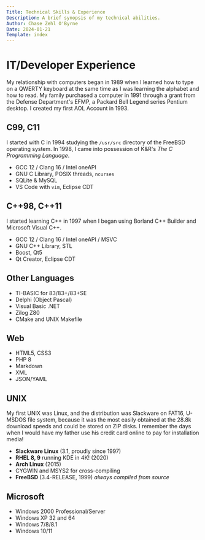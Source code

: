 ```yaml
---
Title: Technical Skills & Experience
Description: A brief synopsis of my technical abilities.
Author: Chase Zehl O'Byrne
Date: 2024-01-21
Template: index
---
```


# IT/Developer Experience
My relationship with computers began in 1989 when I learned how to type on a QWERTY keyboard at the same time as
I was learning the alphabet and how to read. My family purchased a computer in 1991 through a grant from the 
Defense Department's EFMP, a Packard Bell Legend series Pentium desktop. I created my first AOL Account in 1993.

## C99, C11
I started with C in 1994 studying the `/usr/src` directory of the FreeBSD operating system. In 1998, I came into
possession of K&R's *The C Programming Language*.
 * GCC 12 / Clang 16 / Intel oneAPI
 * GNU C Library, POSIX threads, `ncurses`
 * SQLite & MySQL
 * VS Code with `vim`, Eclipse CDT

## C++98, C++11
I started learning C++ in 1997 when I began using Borland C++ Builder and Microsoft Visual C++. 
 * GCC 12 / Clang 16 / Intel oneAPI / MSVC
 * GNU C++ Library, STL
 * Boost, Qt5
 * Qt Creator, Eclipse CDT

## Other Languages
 * TI-BASIC for 83/83+/83+SE
 * Delphi (Object Pascal)
 * Visual Basic .NET
 * Zilog Z80
 * CMake and UNIX Makefile

## Web
 * HTML5, CSS3
 * PHP 8
 * Markdown
 * XML
 * JSON/YAML

## UNIX
My first UNIX was Linux, and the distribution was Slackware on FAT16, U-MSDOS file system, because it was the most 
easily obtained at the 28.8k download speeds and could be stored on ZIP disks. I remember the days when I would have
my father use his credit card online to pay for installation media! 
 * **Slackware Linux** (3.1, proudly since 1997)
 * **RHEL 8, 9** running KDE in 4K! (2020)
 * **Arch Linux** (2015) 
 * CYGWIN and MSYS2 for cross-compiling
 * **FreeBSD** (3.4-RELEASE, 1999) *always compiled from source*

## Microsoft
 * Windows 2000 Professional/Server
 * Windows XP 32 and 64
 * Windows 7/8/8.1
 * Windows 10/11
